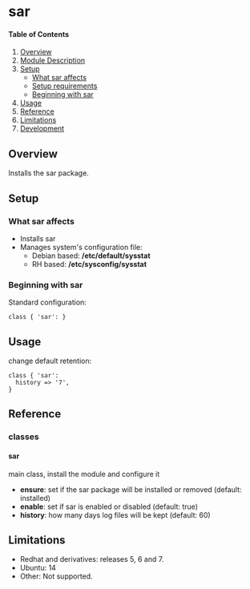 # sar

#### Table of Contents

1. [Overview](#overview)
2. [Module Description](#module-description)
3. [Setup](#setup)
    * [What sar affects](#what-sar-affects)
    * [Setup requirements](#setup-requirements)
    * [Beginning with sar](#beginning-with-sar)
4. [Usage](#usage)
5. [Reference](#reference)
5. [Limitations](#limitations)
6. [Development](#development)

## Overview

Installs the sar package.

## Setup

### What sar affects

* Installs sar
* Manages system's configuration file:
  * Debian based: **/etc/default/sysstat**
  * RH based: **/etc/sysconfig/sysstat**

### Beginning with sar

Standard configuration:

```puppet
class { 'sar': }
```

## Usage

change default retention:

```puppet
class { 'sar':
  history => '7',
}
```


## Reference

### classes

#### sar

main class, install the module and configure it
* **ensure**: set if the sar package will be installed or removed (default: installed)
* **enable**: set if sar is enabled or disabled (default: true)
* **history**: how many days log files will be kept (default: 60)

## Limitations

* Redhat and derivatives: releases 5, 6 and 7.
* Ubuntu: 14
* Other: Not supported.
